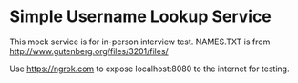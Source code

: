 # Simple Username Lookup Service
This mock service is for in-person interview test. 
NAMES.TXT is from http://www.gutenberg.org/files/3201/files/

Use https://ngrok.com to expose localhost:8080 to the internet for testing.